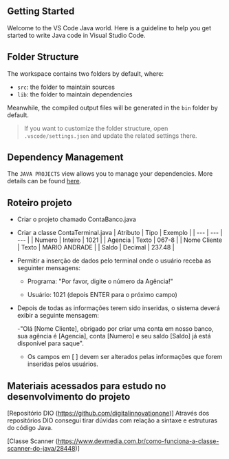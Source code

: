 ## Getting Started

Welcome to the VS Code Java world. Here is a guideline to help you get started to write Java code in Visual Studio Code.

## Folder Structure

The workspace contains two folders by default, where:

- `src`: the folder to maintain sources
- `lib`: the folder to maintain dependencies

Meanwhile, the compiled output files will be generated in the `bin` folder by default.

> If you want to customize the folder structure, open `.vscode/settings.json` and update the related settings there.

## Dependency Management

The `JAVA PROJECTS` view allows you to manage your dependencies. More details can be found [here](https://github.com/microsoft/vscode-java-dependency#manage-dependencies).

## Roteiro projeto

- Criar o projeto chamado ContaBanco.java

- Criar a classe ContaTerminal.java
    | Atributo | Tipo | Exemplo |
    | --- | --- | --- |
    | Numero | Inteiro | 1021 |
    | Agencia | Texto | 067-8 |
    | Nome Cliente | Texto | MARIO ANDRADE |
    | Saldo | Decimal | 237.48 |

- Permitir a inserção de dados pelo terminal onde o usuário receba as seguinter mensagens:

    - Programa: "Por favor, digite o número da Agência!"

    - Usuário: 1021 (depois ENTER para o próximo campo)

- Depois de todas as informações terem sido inseridas, o sistema deverá exibir a seguinte mensagem:

    -"Olá [Nome Cliente], obrigado por criar uma conta em nosso banco, sua agência é [Agencia], conta [Numero] e seu saldo [Saldo] já está disponível para saque".

    - Os campos em [ ] devem ser alterados pelas informações que forem inseridas pelos usuários.

## Materiais acessados para estudo no desenvolvimento do projeto

[Repositório DIO (https://github.com/digitalinnovationone)]
    Através dos repositórios DIO consegui tirar dúvidas com relação a sintaxe e estruturas do código Java.

[Classe Scanner (https://www.devmedia.com.br/como-funciona-a-classe-scanner-do-java/28448)]
